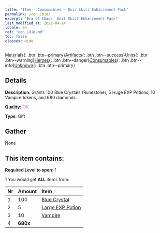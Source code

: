 ```yaml
---
title: "Item - Consumables - Unit Skill Enhancement Pack"
permalink: /con_1918/
excerpt: "Era of Chaos  Unit Skill Enhancement Pack"
last_modified_at: 2021-04-14
locale: en
ref: "con_1918.md"
toc: false
classes: wide
---
```

 [Materials](/Items/){: .btn .btn--primary}[Artifacts](/Items/Artifacts/){: .btn .btn--success}[Units](/Items/Units/){: .btn .btn--warning}[Heroes](/Items/Heroes/){: .btn .btn--danger}[Consumables](/Items/Consumables/){: .btn .btn--info}[Unknown](/Items/Unknown/){: .btn .btn--primary}

## Details
 **Description:** Grants 100 Blue Crystals (Runestone), 5 Huge EXP Potions, 10 Vampire tokens, and 680 diamonds.

 **Quality:** <span style="color: #DA70D6">OK</span>

 **Type:** Gift

## Gather

  None

## This item contains:

 **Required Level to open:** 1

 1 You would get **ALL** items  from:

  | Nr | Amount |     Item    |
  |:---|:-------|:------------|
  | 1 | 100 | [Blue Crystal](/Items/con_716/) | 
  | 2 | 5 | [Large EXP Potion](/Items/con_702/) | 
  | 3 | 10 | [Vampire](/Items/unt_211/) | 
  | 4 |  **680x** | <i class="fas fa-gem"/> |  | 
